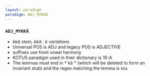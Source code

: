 ```yaml
---
layout: paradigm
paradigm: ADJ_MYKKÄ
---
```

### ` ADJ_MYKKÄ `

* _kkä stem, kkä : k variations_
* Universal POS is ADJ and legacy POS is ADJECTIVE
* suffixes use front vowel harmony
* KOTUS paradigm used in their dictionary is 10-A
* The lemmas must end in * kä * (which will be deleted to form an invariant stub) and the regex matching the lemma is ` kkä `
